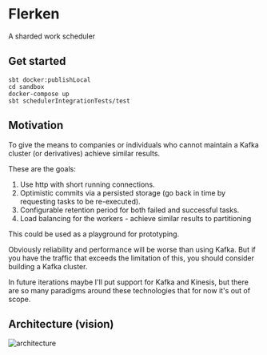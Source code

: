 # Flerken

A sharded work scheduler

## Get started
```
sbt docker:publishLocal
cd sandbox
docker-compose up
sbt schedulerIntegrationTests/test
```


## Motivation
To give the means to companies or individuals who cannot maintain a Kafka cluster (or derivatives) achieve similar results.

These are the goals:

1. Use http with short running connections.
2. Optimistic commits via a persisted storage (go back in time by requesting tasks to be re-executed).
3. Configurable retention period for both failed and successful tasks.
4. Load balancing for the workers - achieve similar results to partitioning

This could be used as a playground for prototyping.

Obviously reliability and performance will be worse than using Kafka. But if you have the traffic that exceeds the limitation of this, you should consider building a Kafka cluster.

In future iterations maybe I'll put support for Kafka and Kinesis, but there are so many paradigms around these technologies that for now it's out of scope.

## Architecture (vision)

![architecture](https://docs.google.com/drawings/d/e/2PACX-1vQRZQ34GfLlTh2eVLItmcPgGlI-9_GqM4rZnZQz-MpCo0824kgOKieXjB9y_qQIaEUdXwgJwEtyNRfd/pub?w=960&h=720)

